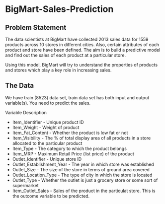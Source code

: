 # BigMart-Sales-Prediction
## Problem Statement
The data scientists at BigMart have collected 2013 sales data for 1559 products across 10 stores in different cities. Also, certain attributes of each product and store have been defined. The aim is to build a predictive model and find out the sales of each product at a particular store.

Using this model, BigMart will try to understand the properties of products and stores which play a key role in increasing sales.

## The Data
We have train (8523) data set, train data set has both input and output variable(s). You need to predict the sales.

Variable	Description
- Item_Identifier - Unique product ID
- Item_Weight	- Weight of product
- Item_Fat_Content	- Whether the product is low fat or not
- Item_Visibility -	The % of total display area of all products in a store allocated to the particular product
- Item_Type	- The category to which the product belongs
- Item_MRP	- Maximum Retail Price (list price) of the product
- Outlet_Identifier	- Unique store ID
- Outlet_Establishment_Year	- The year in which store was established
- Outlet_Size	- The size of the store in terms of ground area covered
- Outlet_Location_Type	- The type of city in which the store is located
- Outlet_Type	- Whether the outlet is just a grocery store or some sort of supermarket
- Item_Outlet_Sales	- Sales of the product in the particulat store. This is the outcome variable to be predicted.
